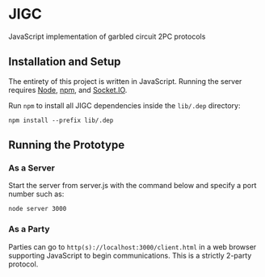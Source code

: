 # JIGC
 JavaScript implementation of garbled circuit 2PC protocols

 ## Installation and Setup

 The entirety of this project is written in JavaScript.  Running the server requires [Node](https://nodejs.org/en/), [npm](https://www.npmjs.com/), and [Socket.IO](https://socket.io/).

 Run `npm` to install all JIGC dependencies inside the `lib/.dep` directory:
 ```shell
 npm install --prefix lib/.dep
 ```

 ## Running the Prototype

 ### As a Server
 Start the server from server.js with the command below and specify a port number such as:
 ```shell
 node server 3000
 ```

 ### As a Party
 Parties can go to `http(s)://localhost:3000/client.html` in a web browser supporting JavaScript to begin communications.  This is a strictly 2-party protocol.
